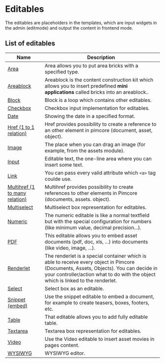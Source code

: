 # Editables

The editables are placeholders in the templates, which are input widgets in the admin (editmode) and output the content in frontend mode.

## List of editables 

| Name                                                     | Description                                                                                                                                                                                                                    |
|----------------------------------------------------------|--------------------------------------------------------------------------------------------------------------------------------------------------------------------------------------------------------------------------------|
| [Area](./02_Area.md)                                     | Area allows you to put area bricks with a specified type.                                                                                                                                                                      |
| [Areablock](./04_Areablock.md)                           | Areablock is the content construction kit which allows you to insert predefined **mini applications** called bricks into an areablock..                                                                                        |
| [Block](./06_Block)                                      | Block is a loop which contains other editables.                                                                                                                                                                                |
| [Checkbox](./08_Checkbox.md)                             | Checkbox input implementation for editables.                                                                                                                                                                                   |
| [Date](./10_Date.md)                                     | Showing the date in a specified format.                                                                                                                                                                                        |
| [Href (1 to 1 relation)](./12_Href.md)                   | Href provides possibility to create a reference to an other element in pimcore (document, asset, object).                                                                                                                      |
| [Image](./14_Image.md)                                   | The place when you can drag an image (for example, from the assets module).                                                                                                                                                    |
| [Input](./16_Input.md)                                   | Editable text, the one-line area where you can insert some text.                                                                                                                                                               |
| [Link](./18_Link.md)                                     | You can pass every valid attribute which ```<a>``` tag coulde use.                                                                                                                                                             |
| [Multihref (1 to many relation)](./20_Multihref.md)      | Multihref provides possibility to create references to other elements in Pimcore (documents, assets. object).                                                                                                                  |
| [Multiselect](./22_Multiselect.md)                       | Multiselect box representation for editables.                                                                                                                                                                                  |
| [Numeric](./24_Numeric.md)                               | The numeric editable is like a normal textfield but with the special configuration for numbers (like minimum value, decimal precision...).                                                                                     |
| [PDF](./26_PDF.md)                                       | This editable allows you to embed asset documents (pdf, doc, xls, ...) into documents (like video, image, ...).                                                                                                                |
| [Renderlet](./28_Renderlet.md)                           | The renderlet is a special container which is able to receive every object in Pimcore (Documents, Assets, Objects). You can decide in your controller/action what to do with the object which is linked to the renderlet.      |
| [Select](./30_Select.md)                                 | Select box as an editable.                                                                                                                                                                                                     |
| [Snippet (embed)](./32_Snippet.md)                       | Use the snippet editable to embed a document, for example to create teasers, boxes, footers, etc.                                                                                                                              |
| [Table](./34_Table.md)                                   | That editable allows you to add fully editable table.                                                                                                                                                                          |
| [Textarea](./36_Textarea.md)                             | Textarea box representation for editables.                                                                                                                                                                                     |
| [Video](./38_Video.md)                                   | Use the Video editable to insert asset movies in pages content.                                                                                                                                                                |
| [WYSIWYG](./40_WYSIWYG.md)                               | WYSIWYG editor.                                                                                                                                                                                                                |
